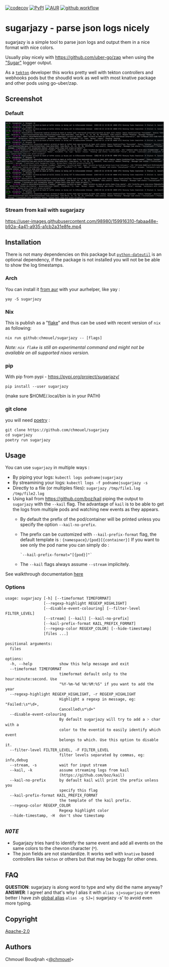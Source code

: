 [![codecov](https://codecov.io/gh/chmouel/sugarjazy/branch/main/graph/badge.svg)](https://codecov.io/gh/chmouel/sugarjazy) [![PyPI](https://badge.fury.io/py/sugarjazy.svg)](https://badge.fury.io/py/sugarjazy)  [![AUR](https://img.shields.io/aur/version/sugarjazy)](https://aur.archlinux.org/packages/sugarjazy) [![github workflow](https://github.com/chmouel/sugarjazy/actions/workflows/pylint.yml/badge.svg)](https://github.com/chmouel/sugarjazy/actions/workflows/pylint.yml)

# sugarjazy - parse json logs nicely

sugarjazy is a simple tool to parse json logs and output them in a nice format with nice colors.

Usually play nicely with <https://github.com/uber-go/zap> when using the
["Sugar"](https://pkg.go.dev/go.uber.org/zap#Logger.Sugar) logger output.

As a [`tekton`](http://tekton.dev) developer this works pretty well with tekton controllers and webhooks pods but
the shoudld work as well with most knative package and other pods using go-uber/zap.

## Screenshot

### Default

![screenshot](./.github/screenshot.png)

### Stream from kail with sugarjazy

https://user-images.githubusercontent.com/98980/159916310-fabaa48e-b92a-4a41-a935-a1cb2a31e8fe.mp4


## Installation

There is not many dependencies on this package but [`python-dateutil`](https://dateutil.readthedocs.io/en/stable/) is an optional dependency, if the package is not installed you will not be be able to show the log timestamps.

### Arch

You can install it [from aur](https://aur.archlinux.org/packages/sugarjazy) with your aurhelper, like yay :

```
yay -S sugarjazy
```

### Nix

This is publish as a "[flake](https://github.com/NixOS/rfcs/pull/49)"
and thus can be used with recent version of `nix` as following:

```
nix run github:chmouel/sugarjazy -- [flags]
```

*Note: `nix flake` is still an experimental command and might not be
available on all supported nixos version.*

### pip

With pip from pypi - <https://pypi.org/project/sugarjazy/>

```
pip install --user sugarjazy
```

(make sure $HOME/.local/bin is in your PATH)

### git clone

you will need [poetry](https://python-poetry.org/) :

```
git clone https://github.com/chmouel/sugarjazy
cd sugarjazy
poetry run sugarjazy
```

## Usage

You can use `sugarjazy` in multiple ways :

- By piping your logs: `kubectl logs podname|sugarjazy`
- By streamining your logs: `kubectl logs -f podname|sugarjazy -s`
- Directly to a file (or multiples files): `sugarjazy /tmp/file1.log /tmp/file2.log`
- Using kail from https://github.com/boz/kail piping the output to `sugarjazy` with the `--kail` flag. The advantage of `kail` is to be able to get the logs from multiple pods and watching new events as they appears.
  - By default the prefix of the pod/container will be printed unless you specify
    the option `--kail-no-prefix`.
  - The prefix can be customized with `--kail-prefix-format` flag, the default template is :
        `{namespace}/{pod}[{container}]`
        If you want to see only the pod name you can simply do :

        `--kail-prefix-format="[{pod}]"`

  - The `--kail` flags always assume `--stream` implicitely.

See walkthrough documentation [here](./walkthrough.md)

### Options

```shell
usage: sugarjazy [-h] [--timeformat TIMEFORMAT]
                 [--regexp-highlight REGEXP_HIGHLIGHT]
                 [--disable-event-colouring] [--filter-level FILTER_LEVEL]
                 [--stream] [--kail] [--kail-no-prefix]
                 [--kail-prefix-format KAIL_PREFIX_FORMAT]
                 [--regexp-color REGEXP_COLOR] [--hide-timestamp]
                 [files ...]

positional arguments:
  files

options:
  -h, --help            show this help message and exit
  --timeformat TIMEFORMAT
                        timeformat default only to the hour:minute:second. Use
                        "%Y-%m-%d %H:%M:%S" if you want to add the year
  --regexp-highlight REGEXP_HIGHLIGHT, -r REGEXP_HIGHLIGHT
                        Highlight a regexp in message, eg: "Failed:\s*\d+,
                        Cancelled\s*\d+"
  --disable-event-colouring
                        By default sugarjazy will try to add a ˃ char with a
                        color to the eventid to easily identify which event
                        belongs to which. Use this option to disable it.
  --filter-level FILTER_LEVEL, -F FILTER_LEVEL
                        filter levels separated by commas, eg: info,debug
  --stream, -s          wait for input stream
  --kail, -k            assume streaming logs from kail
                        (https://github.com/boz/kail)
  --kail-no-prefix      by default kail will print the prefix unless you
                        specify this flag
  --kail-prefix-format KAIL_PREFIX_FORMAT
                        the template of the kail prefix.
  --regexp-color REGEXP_COLOR
                        Regexp highlight color
  --hide-timestamp, -H  don't show timestamp
```

## *`NOTE`*

- Sugarjazy tries hard to identify the same event and add all events on the same colors to the chevron character (˃).
- The json fields are not standardize. It works well with `knative` based
  controllers like `tekton` or others but that may be buggy for other ones.

## FAQ

**QUESTION**: sugarjazy is along word to type and why did the name anyway?
**ANSWER**: I agree! and that's why I alias it with `alias sj=sugarjazy` or even better I have zsh [global alias](https://vonheikemen.github.io/devlog/tools/zsh-global-aliases/) `alias -g SJ=|` sugarjazy -s' to avoid even more typing.

## Copyright

[Apache-2.0](./LICENSE)

## Authors

Chmouel Boudjnah <[@chmouel](https://twitter.com/chmouel)>
